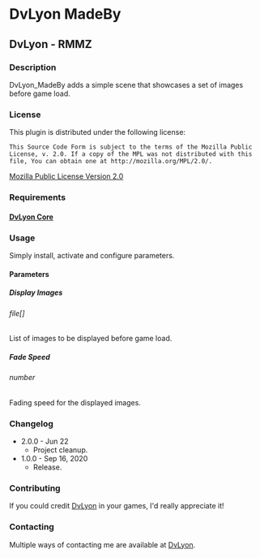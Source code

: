 # DvLyon MadeBy

## DvLyon - RMMZ

### Description

DvLyon_MadeBy adds a simple scene that showcases a set of images before game load.

### License

This plugin is distributed under the following license:

	This Source Code Form is subject to the terms of the Mozilla Public
	License, v. 2.0. If a copy of the MPL was not distributed with this
	file, You can obtain one at http://mozilla.org/MPL/2.0/.

[Mozilla Public License Version 2.0](http://mozilla.org/MPL/2.0/ "Mozilla Public License Version 2.0")

### Requirements

#### [DvLyon Core](https://dvlyon.com/plugins/core)

### Usage

Simply install, activate and configure parameters.

#### Parameters

##### Display Images
###### file[]

List of images to be displayed before game load.

##### Fade Speed
###### number

Fading speed for the displayed images.

### Changelog

* 2.0.0 - Jun 22
  * Project cleanup.
* 1.0.0 - Sep 16, 2020
  * Release.

### Contributing

If you could credit [DvLyon](https://dvlyon.com) in your games, I'd really appreciate it!

### Contacting

Multiple ways of contacting me are available at [DvLyon](https://dvlyon.com).
